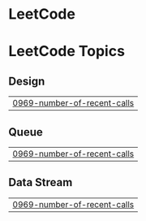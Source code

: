 # LeetCode

<!---LeetCode Topics Start-->
# LeetCode Topics
## Design
|  |
| ------- |
| [0969-number-of-recent-calls](https://github.com/name-of-okja/LeetCode/tree/master/0969-number-of-recent-calls) |
## Queue
|  |
| ------- |
| [0969-number-of-recent-calls](https://github.com/name-of-okja/LeetCode/tree/master/0969-number-of-recent-calls) |
## Data Stream
|  |
| ------- |
| [0969-number-of-recent-calls](https://github.com/name-of-okja/LeetCode/tree/master/0969-number-of-recent-calls) |
<!---LeetCode Topics End-->